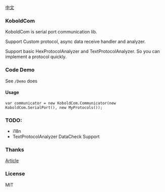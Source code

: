 [中文](/README.CN.md)
### KoboldCom
KoboldCom is serial port communication lib.

Support Custom protocol, async data receive handler and analyzer.

Support basic HexProtocolAnalyzer and TextProtocolAnalyzer. So you can implement a protocol quickly.


### Code Demo
See `/Demo` does

#### Usage 
```
var communicator = new KoboldCom.Communicator(new KoboldCom.SerialPort(), new MyProtocols());
```

### TODO:
- i18n
- TextProtocolAnalyzer DataCheck Support

### Thanks
[Article](http://blog.csdn.net/wuyazhe/article/details/5598945)


### License
MIT
